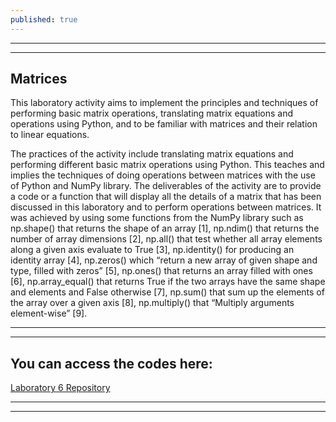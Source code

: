 ```yaml
---
published: true
---
```

---
***

## Matrices

This laboratory activity aims to implement the principles and techniques of performing basic matrix operations, translating matrix equations and operations using Python, and to be familiar with matrices and their relation to linear equations.

The practices of the activity include translating matrix equations and performing different basic matrix operations using Python. This teaches and implies the techniques of doing operations between matrices with the use of Python and NumPy library. The deliverables of the activity are to provide a code or a function that will display all the details of a matrix that has been discussed in this laboratory and to perform operations between matrices. It was achieved by using some functions from the NumPy library such as np.shape() that returns the shape of an array [1], np.ndim() that returns the number of array dimensions [2], np.all() that test whether all array elements along a given axis evaluate to True [3], np.identity() for producing an identity array [4], np.zeros() which “return a new array of given shape and type, filled with zeros” [5], np.ones() that returns an array filled with ones [6], np.array_equal() that returns True if the two arrays have the same shape and elements and False otherwise [7], np.sum() that sum up the elements of the array over a given axis [8], np.multiply() that “Multiply arguments element-wise” [9].

---
***



## You can access the codes here:

[Laboratory 6 Repository](https://github.com/RovilSurioJr/Laboratory-6)

---
***
